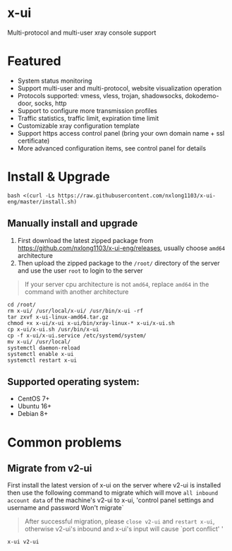 # x-ui
Multi-protocol and multi-user xray console support

# Featured
- System status monitoring
- Support multi-user and multi-protocol, website visualization operation
- Protocols supported: vmess, vless, trojan, shadowsocks, dokodemo-door, socks, http
- Support to configure more transmission profiles
- Traffic statistics, traffic limit, expiration time limit
- Customizable xray configuration template
- Support https access control panel (bring your own domain name + ssl certificate)
- More advanced configuration items, see control panel for details

# Install & Upgrade
```
bash <(curl -Ls https://raw.githubusercontent.com/nxlong1103/x-ui-eng/master/install.sh)
```

## Manually install and upgrade
1. First download the latest zipped package from https://github.com/nxlong1103/x-ui-eng/releases, usually choose `amd64` architecture
2. Then upload the zipped package to the `/root/` directory of the server and use the user `root` to login to the server

> If your server cpu architecture is not `amd64`, replace `amd64` in the command with another architecture

```
cd /root/
rm x-ui/ /usr/local/x-ui/ /usr/bin/x-ui -rf
tar zxvf x-ui-linux-amd64.tar.gz
chmod +x x-ui/x-ui x-ui/bin/xray-linux-* x-ui/x-ui.sh
cp x-ui/x-ui.sh /usr/bin/x-ui
cp -f x-ui/x-ui.service /etc/systemd/system/
mv x-ui/ /usr/local/
systemctl daemon-reload
systemctl enable x-ui
systemctl restart x-ui
```

## Supported operating system:
- CentOS 7+
- Ubuntu 16+
- Debian 8+

# Common problems

## Migrate from v2-ui
First install the latest version of x-ui on the server where v2-ui is installed then use the following command to migrate which will move `all inbound account data` of the machine's v2-ui to x-ui, 'control panel settings and username and password Won't migrate`
> After successful migration, please `close v2-ui` and `restart x-ui`, otherwise v2-ui's inbound and x-ui's input will cause `port conflict' '
```
x-ui v2-ui
```
